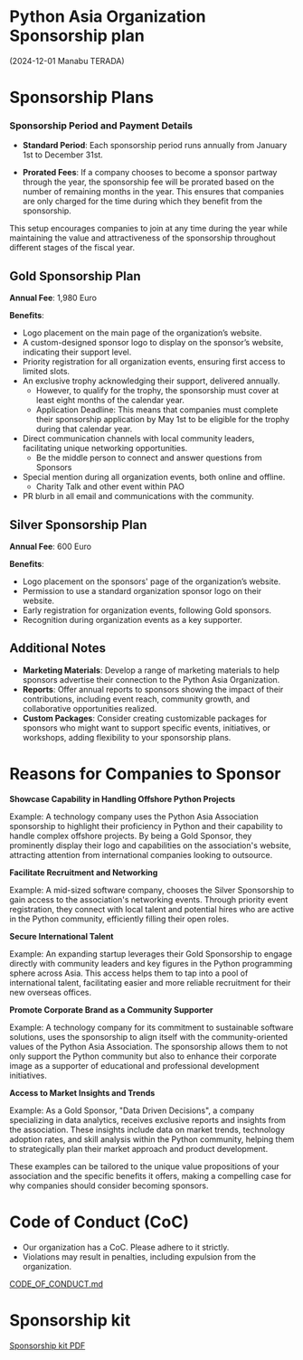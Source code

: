 # Python Asia Organization Sponsorship plan

(2024-12-01 Manabu TERADA)

# Sponsorship Plans

### Sponsorship Period and Payment Details

* **Standard Period**: Each sponsorship period runs annually from January 1st to December 31st.

* **Prorated Fees**: If a company chooses to become a sponsor partway through the year, the sponsorship fee will be prorated based on the number of remaining months in the year. This ensures that companies are only charged for the time during which they benefit from the sponsorship.


This setup encourages companies to join at any time during the year while maintaining the value and attractiveness of the sponsorship throughout different stages of the fiscal year.


## Gold Sponsorship Plan

**Annual Fee**: 1,980 Euro  

**Benefits**:  
* Logo placement on the main page of the organization’s website.  
* A custom-designed sponsor logo to display on the sponsor’s website, indicating their support level.  
* Priority registration for all organization events, ensuring first access to limited slots.  
* An exclusive trophy acknowledging their support, delivered annually.   
  * However, to qualify for the trophy, the sponsorship must cover at least eight months of the calendar year.  
  * Application Deadline: This means that companies must complete their sponsorship application by May 1st to be eligible for the trophy during that calendar year.  
* Direct communication channels with local community leaders, facilitating unique networking opportunities.  
  * Be the middle person to connect and answer questions from Sponsors  
* Special mention during all organization events, both online and offline.  
  * Charity Talk and other event within PAO  
* PR blurb in all email and communications with the community.

## Silver Sponsorship Plan

**Annual Fee**: 600 Euro  

**Benefits**:  
* Logo placement on the sponsors' page of the organization’s website.  
* Permission to use a standard organization sponsor logo on their website.  
* Early registration for organization events, following Gold sponsors.  
* Recognition during organization events as a key supporter.

## Additional Notes

* **Marketing Materials**: Develop a range of marketing materials to help sponsors advertise their connection to the Python Asia Organization.  
* **Reports**: Offer annual reports to sponsors showing the impact of their contributions, including event reach, community growth, and collaborative opportunities realized.  
* **Custom Packages**: Consider creating customizable packages for sponsors who might want to support specific events, initiatives, or workshops, adding flexibility to your sponsorship plans.

# Reasons for Companies to Sponsor

**Showcase Capability in Handling Offshore Python Projects**

Example: A technology company uses the Python Asia Association sponsorship to highlight their proficiency in Python and their capability to handle complex offshore projects. By being a Gold Sponsor, they prominently display their logo and capabilities on the association's website, attracting attention from international companies looking to outsource.

**Facilitate Recruitment and Networking**

Example: A mid-sized software company, chooses the Silver Sponsorship to gain access to the association's networking events. Through priority event registration, they connect with local talent and potential hires who are active in the Python community, efficiently filling their open roles.

**Secure International Talent**

Example: An expanding startup leverages their Gold Sponsorship to engage directly with community leaders and key figures in the Python programming sphere across Asia. This access helps them to tap into a pool of international talent, facilitating easier and more reliable recruitment for their new overseas offices.

**Promote Corporate Brand as a Community Supporter**

Example: A technology company for its commitment to sustainable software solutions, uses the sponsorship to align itself with the community-oriented values of the Python Asia Association. The sponsorship allows them to not only support the Python community but also to enhance their corporate image as a supporter of educational and professional development initiatives.

**Access to Market Insights and Trends**

Example: As a Gold Sponsor, "Data Driven Decisions", a company specializing in data analytics, receives exclusive reports and insights from the association. These insights include data on market trends, technology adoption rates, and skill analysis within the Python community, helping them to strategically plan their market approach and product development.

These examples can be tailored to the unique value propositions of your association and the specific benefits it offers, making a compelling case for why companies should consider becoming sponsors.

 
# Code of Conduct (CoC)

* Our organization has a CoC. Please adhere to it strictly.
* Violations may result in penalties, including expulsion from the organization.

[CODE_OF_CONDUCT.md](https://github.com/PythonAsiaOrganization/public-docs/blob/main/CODE_OF_CONDUCT.md)


# Sponsorship kit

[Sponsorship kit PDF](./resources/PAO-Sponsorship-Kit.pdf)

